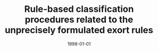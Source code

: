 ---
# Documentation: https://wowchemy.com/docs/managing-content/

title: Rule-based classification procedures related to the unprecisely formulated
  exort rules
subtitle: ''
summary: ''
authors:
- Marek Kurzyński
- sas
tags: []
categories: []
date: '1998-01-01'
lastmod: 2022-10-07T05:45:25Z
featured: false
draft: false

# Featured image
# To use, add an image named `featured.jpg/png` to your page's folder.
# Focal points: Smart, Center, TopLeft, Top, TopRight, Left, Right, BottomLeft, Bottom, BottomRight.
image:
  caption: ''
  focal_point: ''
  preview_only: false

# Projects (optional).
#   Associate this post with one or more of your projects.
#   Simply enter your project's folder or file name without extension.
#   E.g. `projects = ["internal-project"]` references `content/project/deep-learning/index.md`.
#   Otherwise, set `projects = []`.
projects: []
publishDate: '2022-10-07T05:45:24.570675Z'
publication_types:
- '1'
abstract: ''
publication: "*International Symposium on Computer Graphics, Image Processing, and\
  \ Vision. SIBGRAPI '98. Proceedings, Rio de Janeiro, Brazil, October 20-23, 1998*"
---